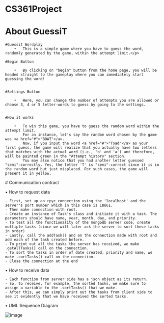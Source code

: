 # CS361Project

# About GuessiT

    #Guessit Wordplay
        •   This is a simple game where you have to guess the word, randomly generated by the game, within the attempt limit.</p>

    #Begin Button
    
        •   By clicking on "begin" button from the home page, you will be headed straight to the gameplay where you can immediately start guessing the word!
    
    
    #Settings Button
    
        •   Here, you can change the number of attempts you are allowed or choose 3, 4 or 5 letter-words to guess by going to the settings.
    

    #How it works
    
        •   To win this game, you have to guess the random word within the attempt limit.
            For an instance, let's say the random word chosen by the game was <a href="#">"BOAT"</a>.
            Now, if you input the word <a href="#">"Toad"</a> as your first guess, the game will realize that you actually have two letters that matches with the actual word (i.e., 'o' and 'a') and therefore, will be painted green in the "Attempt history" section.
            You may also notice that you had another letter guessed "semi"-correctly. Yes, the letter 'T' is "semi"-correct since it is in the random word but just misplaced. For such cases, the game will present it in yellow.


# Communication contract

  • How to request data
  
    - First, set up an rpyc connection using the 'localhost' and the server's port number which in this case is 18861.
    - Then make connection with root.
    - Create an instance of Task's class and initiate it with a task. The parameters should have name, year, month, day, and priority.
    - To test all the functionality of the mongodb server code, create multiple tasks (since we will later ask the server to sort these tasks in order)
    - Lastly, call the addTask() and on the connection made with root and add each of the task created before.
    - To print out all the tasks the server has received, we make .getAllTasks() call on the connection.
    - To sort the tasks in order of date created, priority and name, we make .sortTasks() call on the connection.
    - Close the connection at the end
  
  • How to receive data
  
    - Each function from server side has a json object as its return.
    - So, to receive, for example, the sorted tasks, we make sure to assign a variable to the .sortTasks() that we make.
    - After this, we can simply print out the tasks from client side to see it evidently that we have received the sorted tasks.
   
  • UML Sequence Diagram
  
![image](https://user-images.githubusercontent.com/72935373/218613803-c2b497ac-c9cc-4d2c-98be-558be13bf87f.png)




    
